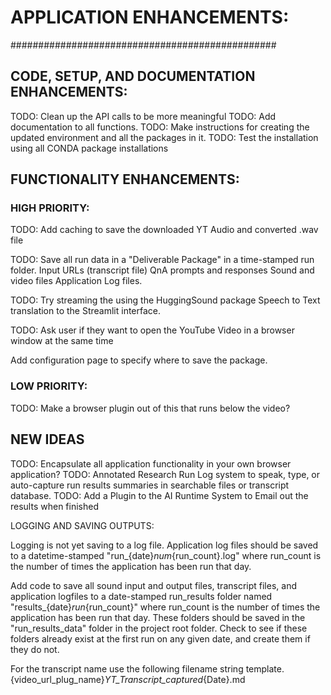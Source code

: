 # APPLICATION ENHANCEMENTS:

################################################

## CODE, SETUP, AND DOCUMENTATION ENHANCEMENTS:

TODO: Clean up the API calls to be more meaningful
TODO: Add documentation to all functions.
TODO: Make instructions for creating the updated environment and all the packages in it. 
TODO: Test the installation using all CONDA package installations

## FUNCTIONALITY ENHANCEMENTS:
### HIGH PRIORITY: 
TODO: Add caching to save the downloaded YT Audio and converted .wav file

TODO: Save all run data in a "Deliverable Package" in a time-stamped run folder. 
            Input URLs
            (transcript file) QnA prompts and responses 
            Sound and video files
            Application Log files. 

TODO: Try streaming the using the HuggingSound package Speech to Text translation to the Streamlit interface.  

TODO: Ask user if they want to open the YouTube Video in a browser window at the same time 

Add configuration page to specify where to save the package.

### LOW PRIORITY: 
TODO: Make a browser plugin out of this that runs below the video? 

## NEW IDEAS

TODO: Encapsulate all application functionality in your own browser application?
TODO: Annotated Research Run Log system to speak, type, or auto-capture run results summaries in searchable files or transcript database.
TODO: Add a Plugin to the AI Runtime System to Email out the results when finished


LOGGING AND SAVING OUTPUTS: 

Logging is not yet saving to a log file.  Application log files should be saved to a datetime-stamped "run_{date}_num_{run_count}.log" where run_count is the number of times the application has been run that day.

Add code to save all sound input and output files, transcript files, and application logfiles to a date-stamped run_results folder named "results_{date}_run_{run_count}" where run_count is the number of times the application has been run that day.  These folders should be saved in the "run_results_data" folder in the project root folder.  Check to see if these folders already exist at the first run on any given date, and  create them if they do not.

For the transcript name use the following filename string template.
{video_url_plug_name}_YT_Transcript_captured_{Date}.md